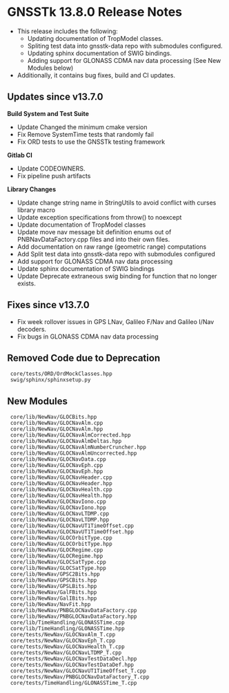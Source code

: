 GNSSTk 13.8.0 Release Notes
========================

 * This release includes the following:
   * Updating documentation of TropModel classes.
   * Spliting test data into gnsstk-data repo with submodules configured.
   * Updating sphinx documentation of SWIG bindings.
   * Adding support for GLONASS CDMA nav data processing (See New Modules below)
 * Additionally, it contains bug fixes, build and CI updates.

Updates since v13.7.0
---------------------

**Build System and Test Suite**
  * Update Changed the minimum cmake version
  * Fix Remove SystemTime tests that randomly fail
  * Fix ORD tests to use the GNSSTk testing framework

**Gitlab CI**
  * Update CODEOWNERS.
  * Fix pipeline push artifacts

**Library Changes**
  * Update change string name in StringUtils to avoid conflict with curses library macro
  * Update exception specifications from throw() to noexcept
  * Update documentation of TropModel classes
  * Update move nav message bit definition enums out of PNBNavDataFactory.cpp files and into their own files.
  * Add documentation on raw range (geometric range) computations
  * Add Split test data into gnsstk-data repo with submodules configured
  * Add support for GLONASS CDMA nav data processing
  * Update sphinx documentation of SWIG bindings
  * Update Deprecate extraneous swig binding for function that no longer exists.

Fixes since v13.7.0
--------------------
  * Fix week rollover issues in GPS LNav, Galileo F/Nav and Galileo I/Nav decoders.
  * Fix bugs in GLONASS CDMA nav data processing

Removed Code due to Deprecation
-------------------------------
     core/tests/ORD/OrdMockClasses.hpp
     swig/sphinx/sphinxsetup.py

New Modules
-------------------------------
     core/lib/NewNav/GLOCBits.hpp
     core/lib/NewNav/GLOCNavAlm.cpp
     core/lib/NewNav/GLOCNavAlm.hpp
     core/lib/NewNav/GLOCNavAlmCorrected.hpp
     core/lib/NewNav/GLOCNavAlmDeltas.hpp
     core/lib/NewNav/GLOCNavAlmNumberCruncher.hpp
     core/lib/NewNav/GLOCNavAlmUncorrected.hpp
     core/lib/NewNav/GLOCNavData.cpp
     core/lib/NewNav/GLOCNavEph.cpp
     core/lib/NewNav/GLOCNavEph.hpp
     core/lib/NewNav/GLOCNavHeader.cpp
     core/lib/NewNav/GLOCNavHeader.hpp
     core/lib/NewNav/GLOCNavHealth.cpp
     core/lib/NewNav/GLOCNavHealth.hpp
     core/lib/NewNav/GLOCNavIono.cpp
     core/lib/NewNav/GLOCNavIono.hpp
     core/lib/NewNav/GLOCNavLTDMP.cpp
     core/lib/NewNav/GLOCNavLTDMP.hpp
     core/lib/NewNav/GLOCNavUT1TimeOffset.cpp
     core/lib/NewNav/GLOCNavUT1TimeOffset.hpp
     core/lib/NewNav/GLOCOrbitType.cpp
     core/lib/NewNav/GLOCOrbitType.hpp
     core/lib/NewNav/GLOCRegime.cpp
     core/lib/NewNav/GLOCRegime.hpp
     core/lib/NewNav/GLOCSatType.cpp
     core/lib/NewNav/GLOCSatType.hpp
     core/lib/NewNav/GPSC2Bits.hpp
     core/lib/NewNav/GPSCBits.hpp
     core/lib/NewNav/GPSLBits.hpp
     core/lib/NewNav/GalFBits.hpp
     core/lib/NewNav/GalIBits.hpp
     core/lib/NewNav/NavFit.hpp
     core/lib/NewNav/PNBGLOCNavDataFactory.cpp
     core/lib/NewNav/PNBGLOCNavDataFactory.hpp
     core/lib/TimeHandling/GLONASSTime.cpp
     core/lib/TimeHandling/GLONASSTime.hpp
     core/tests/NewNav/GLOCNavAlm_T.cpp
     core/tests/NewNav/GLOCNavEph_T.cpp
     core/tests/NewNav/GLOCNavHealth_T.cpp
     core/tests/NewNav/GLOCNavLTDMP_T.cpp
     core/tests/NewNav/GLOCNavTestDataDecl.hpp
     core/tests/NewNav/GLOCNavTestDataDef.hpp
     core/tests/NewNav/GLOCNavUT1TimeOffset_T.cpp
     core/tests/NewNav/PNBGLOCNavDataFactory_T.cpp
     core/tests/TimeHandling/GLONASSTime_T.cpp